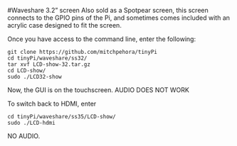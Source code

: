 #Waveshare 3.2” screen
Also sold as a Spotpear screen, this screen connects to the GPIO pins of the Pi, and sometimes comes included with an acrylic case designed to fit the screen. 

Once you have access to the command line, enter the following:
```
git clone https://github.com/mitchpehora/tinyPi
cd tinyPi/waveshare/ss32/
tar xvf LCD-show-32.tar.gz
cd LCD-show/
sudo ./LCD32-show
 ```
Now, the GUI is on the touchscreen. AUDIO DOES NOT WORK

To switch back to HDMI, enter
```
cd tinyPi/waveshare/ss35/LCD-show/
sudo ./LCD-hdmi
```
NO AUDIO.
